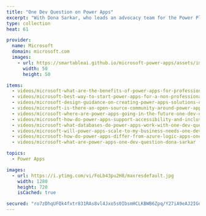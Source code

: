 ```yaml
---
title: "One Dev Question on Power Apps"
excerpt: "With Dona Sarkar, who leads an advocacy team for the Power Platform."
type: collection
heat: 61

provider:
  name: Microsoft
  domain: microsoft.com
  images:
    - url: https://smartableai.github.io/microsoft-power-apps/assets/images/organizations/microsoft.com-50x50.jpg
      width: 50
      height: 50

items:
  - videos/microsoft-what-are-the-benefits-of-power-apps-for-professional-developers-one-dev-question-dona-sarkar
  - videos/microsoft-best-way-to-start-power-apps-for-a-non-professional-developer-one-dev-question-dona-sarkar
  - videos/microsoft-design-guidance-on-creating-power-apps-solutions-one-dev-question-dona-sarkar
  - videos/microsoft-is-there-an-open-source-community-around-power-apps-one-dev-question-dona-sarkar
  - videos/microsoft-where-are-power-apps-going-in-the-future-one-dev-question-dona-sarkar
  - videos/microsoft-how-do-power-apps-support-accessibility-and-inclusiveness-one-dev-question-dona-sarkar
  - videos/microsoft-what-databases-do-power-apps-work-with-one-dev-question-dona-sarkar
  - videos/microsoft-will-power-apps-scale-to-my-business-needs-one-dev-question-dona-sarkar
  - videos/microsoft-how-do-power-apps-differ-from-azure-logic-apps-one-dev-question-dona-sarkar
  - videos/microsoft-what-are-power-apps-one-dev-question-dona-sarkar

topics:
  - Power Apps

images:
  - url: https://i.ytimg.com/vi/FoLb43pu2H8/maxresdefault.jpg
    width: 1280
    height: 720
    isCached: true

secured: "ro7zDhqUFQk4fxtr831RAs8vl4Jxo5s0IbsmHCLKBWB6Zpq/Y27iA9eAJ2IGdokN66Fp7DzPIA455+IFDNkCLARmHn38E1Gcviopb2tUh8Y4pRtpn9OYLSVhWSHq5CDPmPbwCse7b9Deo5dQSXdbDFZhqU890sgcKKIoNRglZx++xIk1O1vl4crSkWXAsJT6BEyrnkOY9nEFOiXHL45XvA40+6VzEkflLOXFf11vb/0q+wCFyXo0pFb0iz34R+JKK4DKrOXILvCHSRtVKvxxCDGJciIi+S1/qiAE62jFY/Qw0XLMpvj/kzkBi7rBizM19mQ4jhls2I+XwGnrduGlys+C0hvQAzSbWXkBNork0Co=;f85ZzFnbKmUFFDZDqnvxyw=="
---
```


